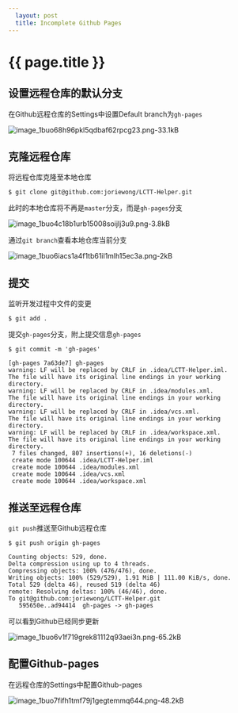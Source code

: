 ```yaml
---
  layout: post
  title: Incomplete Github Pages
---
```


# {{ page.title }}

## 设置远程仓库的默认分支

在Github远程仓库的Settings中设置Default branch为`gh-pages`

![image_1buo68h96pkl5qdbaf62rpcg23.png-33.1kB][1]

## 克隆远程仓库

将远程仓库克隆至本地仓库

```
$ git clone git@github.com:joriewong/LCTT-Helper.git
```

此时的本地仓库将不再是`master`分支，而是`gh-pages`分支

![image_1buo4c18b1urb15008soijlj3u9.png-3.8kB][2]

通过`git branch`查看本地仓库当前分支

![image_1buo6iacs1a4f1tb61il1mlh15ec3a.png-2kB][3]

## 提交

监听开发过程中文件的变更

```
$ git add .
```

提交`gh-pages`分支，附上提交信息`gh-pages`

```
$ git commit -m 'gh-pages'

[gh-pages 7a63de7] gh-pages
warning: LF will be replaced by CRLF in .idea/LCTT-Helper.iml.
The file will have its original line endings in your working directory.
warning: LF will be replaced by CRLF in .idea/modules.xml.
The file will have its original line endings in your working directory.
warning: LF will be replaced by CRLF in .idea/vcs.xml.
The file will have its original line endings in your working directory.
warning: LF will be replaced by CRLF in .idea/workspace.xml.
The file will have its original line endings in your working directory.
 7 files changed, 807 insertions(+), 16 deletions(-)
 create mode 100644 .idea/LCTT-Helper.iml
 create mode 100644 .idea/modules.xml
 create mode 100644 .idea/vcs.xml
 create mode 100644 .idea/workspace.xml
```

## 推送至远程仓库

`git push`推送至Github远程仓库

```
$ git push origin gh-pages

Counting objects: 529, done.
Delta compression using up to 4 threads.
Compressing objects: 100% (476/476), done.
Writing objects: 100% (529/529), 1.91 MiB | 111.00 KiB/s, done.
Total 529 (delta 46), reused 519 (delta 46)
remote: Resolving deltas: 100% (46/46), done.
To git@github.com:joriewong/LCTT-Helper.git
   595650e..ad94414  gh-pages -> gh-pages
```

可以看到Github已经同步更新

![image_1buo6v1f719grek81112q93aei3n.png-65.2kB][4]

## 配置Github-pages

在远程仓库的Settings中配置Github-pages

![image_1buo7fifh1tmf79j1gegtemmq644.png-48.2kB][5]


  [1]: http://static.zybuluo.com/wongjorie/o8fdfkljz5a52aitct561d4l/image_1buo68h96pkl5qdbaf62rpcg23.png
  [2]: http://static.zybuluo.com/wongjorie/giv6bd1btosz119ahokngl7z/image_1buo4c18b1urb15008soijlj3u9.png
  [3]: http://static.zybuluo.com/wongjorie/ka55adzbfr16texui3hrajoz/image_1buo6iacs1a4f1tb61il1mlh15ec3a.png
  [4]: http://static.zybuluo.com/wongjorie/3q15rvdud3anvkt4zvqk4md6/image_1buo6v1f719grek81112q93aei3n.png
  [5]: http://static.zybuluo.com/wongjorie/mbud6e9g48snpinvcvb9s20j/image_1buo7fifh1tmf79j1gegtemmq644.png
